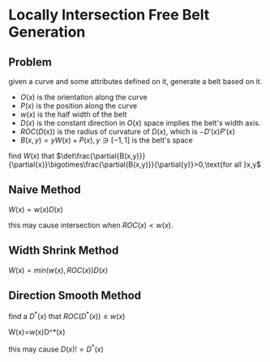 # Locally Intersection Free Belt Generation
## Problem
given a curve and some attributes defined on it, generate a belt based on it.
- $O(x)$ is the orientation along the curve
- $P(x)$ is the position along the curve
- $w(x)$ is the half width of the belt
- $D(x)$ is the constant direction in $O(x)$ space implies the belt's width axis.
- $ROC(D(x))$ is the radius of curvature of $D(x)$, which is $-D'(x)P'(x)$
- $B(x,y)=yW(x)+P(x),y\ni [-1,1]$ is the belt's space
  
find $W(x)$ that $\det\frac{\partial{B(x,y)}}{\partial{x}}\bigotimes\frac{\partial{B(x,y)}}{\partial{y}}>0,\text{for all }x,y$ 
## Naive Method
$W(x)=w(x)D(x)$

this may cause intersection when $ROC(x)<w(x)$.
## Width Shrink Method
$W(x)=min(w(x),ROC(x))D(x)$
## Direction Smooth Method
find a $D^*(x)$ that $ROC(D^*(x))\le w(x)$

W(x)=w(x)D^*(x)

this may cause $D(x)!=D^*(x)$ 
## 

